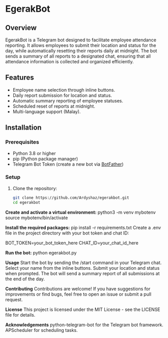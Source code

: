 # EgerakBot

## Overview
EgerakBot is a Telegram bot designed to facilitate employee attendance reporting. It allows employees to submit their location and status for the day, while automatically resetting their reports daily at midnight. The bot sends a summary of all reports to a designated chat, ensuring that all attendance information is collected and organized efficiently.

## Features
- Employee name selection through inline buttons.
- Daily report submission for location and status.
- Automatic summary reporting of employee statuses.
- Scheduled reset of reports at midnight.
- Multi-language support (Malay).

## Installation

### Prerequisites
- Python 3.8 or higher
- pip (Python package manager)
- Telegram Bot Token (create a new bot via [BotFather](https://t.me/botfather))

### Setup
1. Clone the repository:
   ```bash
   git clone https://github.com/Ardyshaz/egerakbot.git
   cd egerakbot
   
**Create and activate a virtual environment:**
python3 -m venv mybotenv
source mybotenv/bin/activate

**Install the required packages:**
pip install -r requirements.txt
Create a .env file in the project directory with your bot token and chat ID:

BOT_TOKEN=your_bot_token_here
CHAT_ID=your_chat_id_here

**Run the bot:**
python egerakbot.py

**Usage**
Start the bot by sending the /start command in your Telegram chat.
Select your name from the inline buttons.
Submit your location and status when prompted.
The bot will send a summary report of all submissions at the end of the day.

**Contributing**
Contributions are welcome! If you have suggestions for improvements or find bugs, feel free to open an issue or submit a pull request.

**License**
This project is licensed under the MIT License - see the LICENSE file for details.

**Acknowledgements**
python-telegram-bot for the Telegram bot framework.
APScheduler for scheduling tasks.
